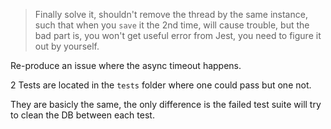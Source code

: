 > Finally solve it, shouldn't remove the thread by the same instance, such that when you `save` it the 2nd time, will cause trouble, but the bad part is, you won't get useful error from Jest, you need to figure it out by yourself.


Re-produce an issue where the async timeout happens.

2 Tests are located in the `tests` folder where one could pass but one not.

They are basicly the same, the only difference is the failed test suite will try to clean the DB between each test.
